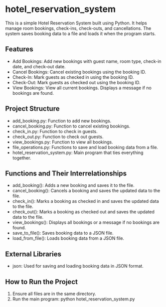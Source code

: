 
# hotel_reservation_system
This is a simple Hotel Reservation System built using Python. It helps manage room bookings, check-ins, check-outs, and cancellations. The system saves booking data to a file and loads it when the program starts.

## Features
- Add Bookings: Add new bookings with guest name, room type, check-in date, and check-out date.
- Cancel Bookings: Cancel existing bookings using the booking ID.
- Check-In: Mark guests as checked in using the booking ID.
- Check-Out: Mark guests as checked out using the booking ID.
- View Bookings: View all current bookings. Displays a message if no bookings are found.

## Project Structure
- add_booking.py: Function to add new bookings.
- cancel_booking.py: Function to cancel existing bookings.
- check_in.py: Function to check in guests.
- check_out.py: Function to check out guests.
- view_bookings.py: Function to view all bookings.
- file_operations.py: Functions to save and load booking data from a file.
- hotel_reservation_system.py: Main program that ties everything together.

## Functions and Their Interrelationships
- add_booking(): Adds a new booking and saves it to the file.
- cancel_booking(): Cancels a booking and saves the updated data to the file.
- check_in(): Marks a booking as checked in and saves the updated data to the file.
- check_out(): Marks a booking as checked out and saves the updated data to the file.
- view_bookings(): Displays all bookings or a message if no bookings are found.
- save_to_file(): Saves booking data to a JSON file.
- load_from_file(): Loads booking data from a JSON file.

## External Libraries
- json: Used for saving and loading booking data in JSON format.

## How to Run the Project
1. Ensure all files are in the same directory.
2. Run the main program:
   python hotel_reservation_system.py
